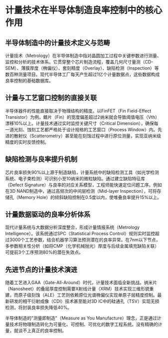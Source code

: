 # 计量技术在半导体制造良率控制中的核心作用

## 半导体制造中的计量技术定义与范畴

计量技术（Metrology）在半导体制造中指对晶圆加工过程中关键参数进行测量、监控和分析的技术体系。它贯穿整个芯片制造流程，覆盖几何尺寸量测（CD-SEM）、薄膜厚度（椭偏仪）、套刻精度（Overlay）、缺陷检测（Inspection）等数百种测量项目。现代半导体工厂每天产生超过1亿个计量数据点，这些数据构成良率控制的基础数据库。

## 计量与工艺窗口控制的直接关联

半导体器件的性能直接取决于物理结构的精度。以FinFET（Fin Field-Effect Transistor）为例，鳍片（Fin）的宽度偏差超过2纳米就会导致阈值电压（Vth）漂移10%以上。计量技术通过实时监控关键尺寸（Critical Dimension），确保每一道光刻、蚀刻工艺都严格处于设计规格的工艺窗口（Process Window）内。先进的散射仪（Scatterometry）甚至能在刻蚀过程中进行原位测量，实现亚纳米级精度的实时反馈控制。

## 缺陷检测与良率提升机制

芯片良率损失90%以上源于制造缺陷，计量系统中的缺陷检测工具（如光学检测系统、电子束检测）可识别小至10纳米的微粒缺陷。通过建立缺陷特征库（Defect Signature）与良率的对应关系模型，工程师能快速定位问题工序。例如在3D NAND制造中，通过高频次的中间层检测（Mid-layer Inspection），可将存储孔（Memory Hole）的倾斜缺陷控制在0.5度以内，使堆叠良率提升15%以上。

## 计量数据驱动的良率分析体系

现代计量系统与大数据分析深度整合，形成计量情报系统（Metrology Intelligence）。该系统通过SPC（Statistical Process Control）规则实时监控超过3000个工艺参数，结合机器学习算法预测潜在的良率异常。在7nm以下节点，多参数相关性分析（如将CMP（化学机械抛光）厚度与后续金属填充缺陷关联）可提前3个工序预测80%的潜在失效点。

## 先进节点的计量技术演进

随着工艺进入GAA（Gate-All-Around）时代，计量技术面临全新挑战。纳米片（Nanosheet）的叠层厚度控制需要X射线计量（XRM）技术实现三维形貌重建，而原子级刻蚀（ALE）工艺则依赖原位光谱椭偏仪实现单原子层精度控制。最新研发的相干衍射成像（CDI）技术甚至能对3D IC中的硅通孔（TSV）实现无损检测，将封装良率损失降低40%。

半导体制造的"测量即制造"（Measure as You Manufacture）理念，正是通过计量技术将物理制造转化为可量化、可控制、可优化的数字工程系统。没有精确的计量，就谈不上真正的良率控制。